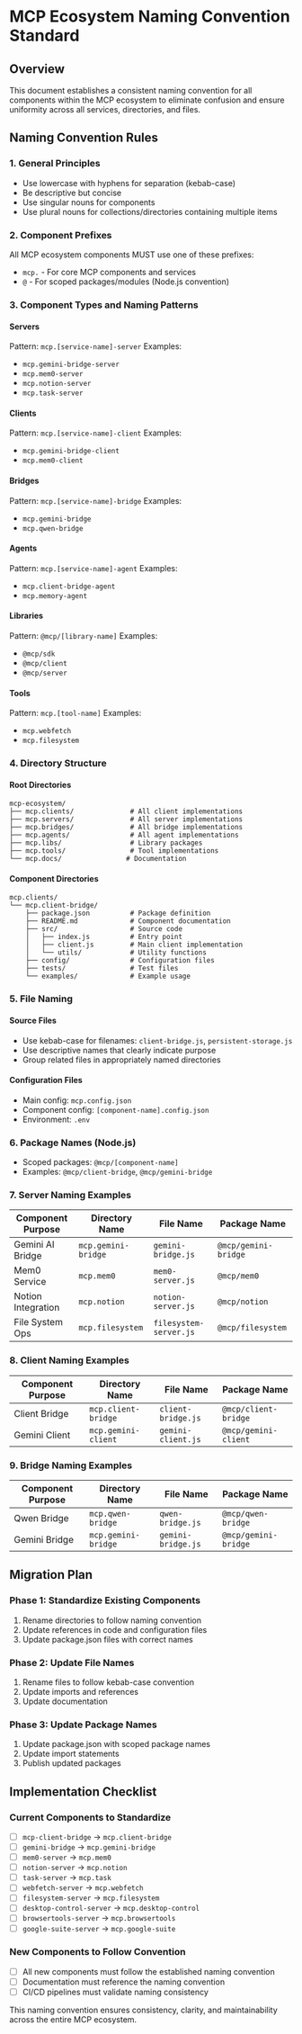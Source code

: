 # MCP Ecosystem Naming Convention Standard

## Overview
This document establishes a consistent naming convention for all components within the MCP ecosystem to eliminate confusion and ensure uniformity across all services, directories, and files.

## Naming Convention Rules

### 1. General Principles
- Use lowercase with hyphens for separation (kebab-case)
- Be descriptive but concise
- Use singular nouns for components
- Use plural nouns for collections/directories containing multiple items

### 2. Component Prefixes
All MCP ecosystem components MUST use one of these prefixes:
- `mcp.` - For core MCP components and services
- `@` - For scoped packages/modules (Node.js convention)

### 3. Component Types and Naming Patterns

#### Servers
Pattern: `mcp.[service-name]-server`
Examples:
- `mcp.gemini-bridge-server`
- `mcp.mem0-server`
- `mcp.notion-server`
- `mcp.task-server`

#### Clients
Pattern: `mcp.[service-name]-client`
Examples:
- `mcp.gemini-bridge-client`
- `mcp.mem0-client`

#### Bridges
Pattern: `mcp.[service-name]-bridge`
Examples:
- `mcp.gemini-bridge`
- `mcp.qwen-bridge`

#### Agents
Pattern: `mcp.[service-name]-agent`
Examples:
- `mcp.client-bridge-agent`
- `mcp.memory-agent`

#### Libraries
Pattern: `@mcp/[library-name]`
Examples:
- `@mcp/sdk`
- `@mcp/client`
- `@mcp/server`

#### Tools
Pattern: `mcp.[tool-name]`
Examples:
- `mcp.webfetch`
- `mcp.filesystem`

### 4. Directory Structure

#### Root Directories
```
mcp-ecosystem/
├── mcp.clients/              # All client implementations
├── mcp.servers/              # All server implementations
├── mcp.bridges/              # All bridge implementations
├── mcp.agents/               # All agent implementations
├── mcp.libs/                 # Library packages
├── mcp.tools/                # Tool implementations
└── mcp.docs/                # Documentation
```

#### Component Directories
```
mcp.clients/
└── mcp.client-bridge/
    ├── package.json          # Package definition
    ├── README.md             # Component documentation
    ├── src/                  # Source code
    │   ├── index.js          # Entry point
    │   ├── client.js         # Main client implementation
    │   └── utils/            # Utility functions
    ├── config/               # Configuration files
    ├── tests/                # Test files
    └── examples/             # Example usage
```

### 5. File Naming

#### Source Files
- Use kebab-case for filenames: `client-bridge.js`, `persistent-storage.js`
- Use descriptive names that clearly indicate purpose
- Group related files in appropriately named directories

#### Configuration Files
- Main config: `mcp.config.json`
- Component config: `[component-name].config.json`
- Environment: `.env`

### 6. Package Names (Node.js)
- Scoped packages: `@mcp/[component-name]`
- Examples: `@mcp/client-bridge`, `@mcp/gemini-bridge`

### 7. Server Naming Examples
| Component Purpose | Directory Name | File Name | Package Name |
|------------------|----------------|-----------|--------------|
| Gemini AI Bridge | `mcp.gemini-bridge` | `gemini-bridge.js` | `@mcp/gemini-bridge` |
| Mem0 Service | `mcp.mem0` | `mem0-server.js` | `@mcp/mem0` |
| Notion Integration | `mcp.notion` | `notion-server.js` | `@mcp/notion` |
| File System Ops | `mcp.filesystem` | `filesystem-server.js` | `@mcp/filesystem` |

### 8. Client Naming Examples
| Component Purpose | Directory Name | File Name | Package Name |
|------------------|----------------|-----------|--------------|
| Client Bridge | `mcp.client-bridge` | `client-bridge.js` | `@mcp/client-bridge` |
| Gemini Client | `mcp.gemini-client` | `gemini-client.js` | `@mcp/gemini-client` |

### 9. Bridge Naming Examples
| Component Purpose | Directory Name | File Name | Package Name |
|------------------|----------------|-----------|--------------|
| Qwen Bridge | `mcp.qwen-bridge` | `qwen-bridge.js` | `@mcp/qwen-bridge` |
| Gemini Bridge | `mcp.gemini-bridge` | `gemini-bridge.js` | `@mcp/gemini-bridge` |

## Migration Plan

### Phase 1: Standardize Existing Components
1. Rename directories to follow naming convention
2. Update references in code and configuration files
3. Update package.json files with correct names

### Phase 2: Update File Names
1. Rename files to follow kebab-case convention
2. Update imports and references
3. Update documentation

### Phase 3: Update Package Names
1. Update package.json with scoped package names
2. Update import statements
3. Publish updated packages

## Implementation Checklist

### Current Components to Standardize
- [ ] `mcp-client-bridge` → `mcp.client-bridge`
- [ ] `gemini-bridge` → `mcp.gemini-bridge`
- [ ] `mem0-server` → `mcp.mem0`
- [ ] `notion-server` → `mcp.notion`
- [ ] `task-server` → `mcp.task`
- [ ] `webfetch-server` → `mcp.webfetch`
- [ ] `filesystem-server` → `mcp.filesystem`
- [ ] `desktop-control-server` → `mcp.desktop-control`
- [ ] `browsertools-server` → `mcp.browsertools`
- [ ] `google-suite-server` → `mcp.google-suite`

### New Components to Follow Convention
- [ ] All new components must follow the established naming convention
- [ ] Documentation must reference the naming convention
- [ ] CI/CD pipelines must validate naming consistency

This naming convention ensures consistency, clarity, and maintainability across the entire MCP ecosystem.